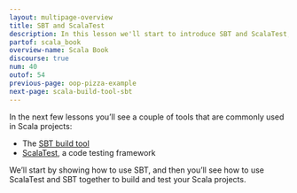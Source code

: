 ```yaml
---
layout: multipage-overview
title: SBT and ScalaTest
description: In this lesson we'll start to introduce SBT and ScalaTest, two tools commonly used on Scala projects.
partof: scala_book
overview-name: Scala Book
discourse: true
num: 40
outof: 54
previous-page: oop-pizza-example
next-page: scala-build-tool-sbt
---
```



In the next few lessons you’ll see a couple of tools that are commonly used in Scala projects:

- The [SBT build tool](http://www.scala-sbt.org)
- [ScalaTest](http://www.scalatest.org), a code testing framework

We’ll start by showing how to use SBT, and then you’ll see how to use ScalaTest and SBT together to build and test your Scala projects.



